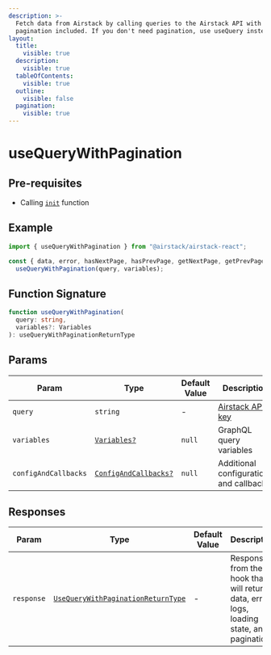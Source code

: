 ```yaml
---
description: >-
  Fetch data from Airstack by calling queries to the Airstack API with
  pagination included. If you don't need pagination, use useQuery instead.
layout:
  title:
    visible: true
  description:
    visible: true
  tableOfContents:
    visible: true
  outline:
    visible: false
  pagination:
    visible: true
---
```


# useQueryWithPagination

## Pre-requisites

* Calling [`init`](../../nodejs-sdk-reference/init.md) function

## Example

```javascript
import { useQueryWithPagination } from "@airstack/airstack-react";

const { data, error, hasNextPage, hasPrevPage, getNextPage, getPrevPage } =
  useQueryWithPagination(query, variables);
```

## Function Signature

```typescript
function useQueryWithPagination(
  query: string,
  variables?: Variables
): useQueryWithPaginationReturnType
```

## Params

| Param                | Type                                                      | Default Value | Description                              |
| -------------------- | --------------------------------------------------------- | ------------- | ---------------------------------------- |
| `query`              | `string`                                                  | -             | [Airstack API key](../../get-api-key.md) |
| `variables`          | [`Variables?`](../objects/variables.md)                   | `null`        | GraphQL query variables                  |
| `configAndCallbacks` | [`ConfigAndCallbacks?`](../objects/configandcallbacks.md) | `null`        | Additional configurations and callbacks. |

## Responses

| Param      | Type                                                                                 | Default Value | Description                                                                              |
| ---------- | ------------------------------------------------------------------------------------ | ------------- | ---------------------------------------------------------------------------------------- |
| `response` | [`UseQueryWithPaginationReturnType`](../objects/usequerywithpaginationreturntype.md) | -             | Response from the hook that will return data, error logs, loading state, and pagination. |
